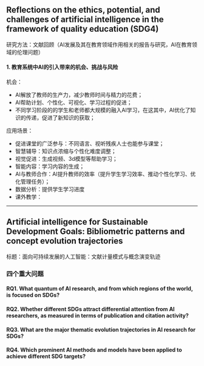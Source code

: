 ## Reflections on the ethics, potential, and challenges of artificial intelligence in the framework of quality education (SDG4)

研究方法：文献回顾（AI发展及其在教育领域作用相关的报告与研究，AI在教育领域的伦理问题）

#### 1. 教育系统中AI的引入带来的机会、挑战与风险

机会：
- AI解放了教师的生产力，减少教师时间与精力的花费；
- AI帮助计划、个性化、可视化、学习过程的促进；
- 不同学习阶段的的学生和老师都大规模的融入AI学习，在这其中，AI优化了知识的传递，促进了新知识的获取；

应用场景：
- 促进课堂的广泛参与：不同语言、视听残疾人士也能参与课堂；
- 智慧辅导：知识点浓缩与个性化难度调整；
- 视觉促进：生成视频、3d模型等帮助学习；
- 智能内容：学习内容的生成；
- AI与教师合作：AI提升教师的效率（提升学生学习效率、推动个性化学习、优化管理任务）；
- 数据分析：提供学生学习进度
- 课外教学：

---
## Artificial intelligence for Sustainable Development Goals: Bibliometric patterns and concept evolution trajectories
 
标题：面向可持续发展的人工智能：文献计量模式与概念演变轨迹


### 四个重大问题

#### RQ1. What quantum of AI research, and from which regions of the world, is focused on SDGs?


#### RQ2. Whether different SDGs attract differential attention from AI researchers, as measured in terms of publication and citation activity?


#### RQ3. What are the major thematic evolution trajectories in AI research for SDGs?


#### RQ4. Which prominent AI methods and models have been applied to achieve different SDG targets?

